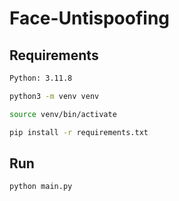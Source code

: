 # Face-Untispoofing

## Requirements

```bash
Python: 3.11.8
```

```bash
python3 -m venv venv
```

```bash
source venv/bin/activate
```

```bash
pip install -r requirements.txt
```

## Run

```bash
python main.py
```
